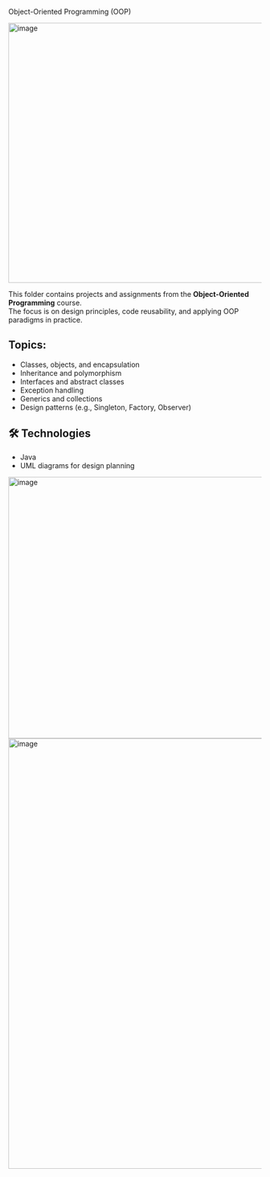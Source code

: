Object-Oriented Programming (OOP)

<img width="684" height="517" alt="image" src="https://github.com/user-attachments/assets/fd78c36c-e68a-4edf-a68a-ac5a1c355ed7" />


This folder contains projects and assignments from the **Object-Oriented Programming** course.  
The focus is on design principles, code reusability, and applying OOP paradigms in practice.

## Topics:
- Classes, objects, and encapsulation  
- Inheritance and polymorphism  
- Interfaces and abstract classes  
- Exception handling  
- Generics and collections  
- Design patterns (e.g., Singleton, Factory, Observer)  

## 🛠️ Technologies
- Java
- UML diagrams for design planning  


<img width="895" height="520" alt="image" src="https://github.com/user-attachments/assets/78ca0666-92b7-4662-9add-f84318c7a800" />

<img width="923" height="856" alt="image" src="https://github.com/user-attachments/assets/28dd4eec-2c31-42a5-9f77-215f822447c5" />


